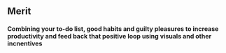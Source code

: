 ## Merit

#### Combining your to-do list, good habits and guilty pleasures to increase productivity and feed back that positive loop using visuals and other incnentives
